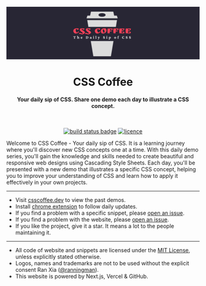 [![Logo](/logo-color.png)](https://csscoffee.dev)

<h1 align="center"> CSS Coffee </h1>
<h4 align="center">Your daily sip of CSS. Share one demo each day to illustrate a CSS concept.</h4>

<br>

<p align="center">
    <a href="https://vercel.com/ranningman/css-coffee"><img src="https://therealsujitk-vercel-badge.vercel.app/?app=css-coffee-ranningman" alt="build status badge" /></a>
  <a href="https://github.com/RanningMan/css-coffee/blob/main/license"><img src="https://img.shields.io/badge/licence-MIT-blue.svg" alt="licence"></a>
</p>

Welcome to CSS Coffee - Your daily sip of CSS. It is a learning journey where you'll discover new CSS concepts one at a time. With this daily demo series, you'll gain the knowledge and skills needed to create beautiful and responsive web designs using Cascading Style Sheets. Each day, you'll be presented with a new demo that illustrates a specific CSS concept, helping you to improve your understanding of CSS and learn how to apply it effectively in your own projects.

---

-   Visit [csscoffee.dev](https://csscoffee.dev) to view the past demos.
-   Install [chrome extension](https://chrome.google.com/webstore/detail/css-coffee/obgkjajddjldijbjefcckkgnlkogihec) to follow daily updates.
-   If you find a problem with a specific snippet, please [open an issue](https://github.com/RanningMan/css-coffee/issues/new).
-   If you find a problem with the website, please [open an issue](https://github.com/RanningMan/css-coffee/issues/new).
-   If you like the project, give it a star. It means a lot to the people maintaining it.

---

-   All code of website and snippets are licensed under the [MIT License](https://github.com/RanningMan/css-coffee/blob/main/license), unless explicitly stated otherwise.
-   Logos, names and trademarks are not to be used without the explicit consent Ran Xia ([@ranningman](https://github.com/RanningMan)).
-   This website is powered by Next.js, Vercel & GitHub.
